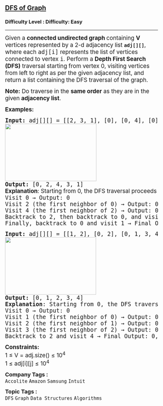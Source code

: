 <h2><a href="https://www.geeksforgeeks.org/problems/depth-first-traversal-for-a-graph/1?page=1&category=CPP,Graph&sortBy=submissions">DFS of Graph</a></h2><h3>Difficulty Level : Difficulty: Easy</h3><hr><div class="problems_problem_content__Xm_eO"><p><span style="font-size: 14pt;">Given a <strong>connected undirected graph&nbsp;</strong>containing <strong>V </strong>vertices represented by a 2-d </span><span style="font-size: 18.6667px;">adjacency list&nbsp;</span><strong style="font-size: 18.6667px;"><code>adj[][]</code></strong><span style="font-size: 14pt;">, where each </span><code style="font-size: 14pt;">adj[i]</code><span style="font-size: 14pt;">&nbsp;represents the list of vertices connected to vertex&nbsp;</span><code style="font-size: 14pt;">i</code><span style="font-size: 14pt;">. Perform a </span><strong style="font-size: 14pt;">Depth First Search (DFS)</strong><span style="font-size: 14pt;"> traversal starting from vertex 0, visiting vertices from left to right as per the given adjacency list, and return a list containing the DFS traversal of the graph.</span></p>
<p><span style="font-size: 14pt;"><strong>Note:</strong> Do traverse in the <strong>same order</strong> as they are in the given <strong>adjacency list</strong>.</span></p>
<p><span style="font-size: 14pt;"><strong>Examples:</strong></span></p>
<pre><span style="font-size: 14pt;"><strong>Input: </strong>adj[][] = [[2, 3, 1], [0], [0, 4], [0], [2]]<br><img src="https://media.geeksforgeeks.org/img-practice/prod/addEditProblem/700203/Web/Other/blobid0_1728647807.jpg" width="301" height="189"></span><br><span style="font-size: 14pt;"><strong>Output:</strong> [0, 2, 4, 3, 1]<br><strong style="font-family: -apple-system, BlinkMacSystemFont, 'Segoe UI', Roboto, Oxygen, Ubuntu, Cantarell, 'Open Sans', 'Helvetica Neue', sans-serif;">Explanation</strong><span style="font-family: -apple-system, BlinkMacSystemFont, 'Segoe UI', Roboto, Oxygen, Ubuntu, Cantarell, 'Open Sans', 'Helvetica Neue', sans-serif;">: Starting from 0, the DFS traversal proceeds as follows:<br></span>Visit 0 → Output: 0 </span><br><span style="font-size: 14pt;">Visit 2 (the first neighbor of 0) → Output: 0, 2 </span><br><span style="font-size: 14pt;">Visit 4 (the first neighbor of 2) → Output: 0, 2, 4 </span><br><span style="font-size: 14pt;">Backtrack to 2, then backtrack to 0, and visit 3 → Output: 0, 2, 4, 3 </span><br><span style="font-size: 14pt;">Finally, backtrack to 0 and visit 1 → Final Output: 0, 2, 4, 3, 1</span></pre>
<pre><span style="font-size: 14pt;"><strong>Input:</strong> adj[][] = [[1, 2], [0, 2], [0, 1, 3, 4], [2], [2]]
<img src="https://media.geeksforgeeks.org/img-practice/prod/addEditProblem/700203/Web/Other/blobid1_1728648013.jpg" width="300" height="189"><br><strong>Output:</strong> [0, 1, 2, 3, 4]
<strong>Explanation</strong>: Starting from 0, the DFS traversal proceeds as follows: <br>Visit 0 → Output: 0 <br>Visit 1 (the first neighbor of 0) → Output: 0, 1 <br>Visit 2 (the first neighbor of 1) → Output: 0, 1, 2 <br>Visit 3 (the first neighbor of 2) → Output: 0, 1, 2, 3 <br>Backtrack to 2 and visit 4 → Final Output: 0, 1, 2, 3, 4</span></pre>
<p><span style="font-size: 14pt;"><strong>Constraints:</strong><br>1 ≤ V = adj.size() ≤ 10<sup>4<br></sup>1 ≤ adj[i][j] ≤ 10<sup>4</sup><sup><br></sup></span></p></div><p><span style=font-size:18px><strong>Company Tags : </strong><br><code>Accolite</code>&nbsp;<code>Amazon</code>&nbsp;<code>Samsung</code>&nbsp;<code>Intuit</code>&nbsp;<br><p><span style=font-size:18px><strong>Topic Tags : </strong><br><code>DFS</code>&nbsp;<code>Graph</code>&nbsp;<code>Data Structures</code>&nbsp;<code>Algorithms</code>&nbsp;